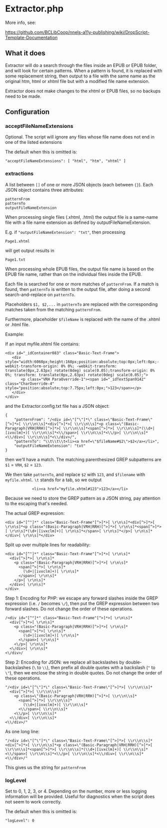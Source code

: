 # Extractor.php

More info, see:

https://github.com/BCLibCoop/nnels-a11y-publishing/wiki/DropScript-Template-Documentation

## What it does

Extractor will do a search through the files inside an EPUB or EPUB folder,
and will look for certain patterns. When a pattern is found, it is replaced
with some replacement string, then output to a file with the same name as the
original htm, html or xhtml file but with a modified file name extension.

Extractor does not make changes to the xhtml or EPUB files, so no backups need to
be made.

## Configuration

### acceptFileNameExtensions

Optional. The script will ignore any files whose file name does not end in one of the listed extensions

The default when this is omitted is:

    "acceptFileNameExtensions": [ "html", "htm", "xhtml" ]

### extractions

A list between `[]` of one or more JSON objects (each between `{}`). Each JSON object contains three attributes: 
```
patternFrom
patternTo
outputFileNameExtension
```

When processing single files (.xhtml, .html) the output file is a same-name file
with a file name extension as defined by outputFileNameExtension. 

E.g. if `"outputFileNameExtension": "txt"`, then processing
```
Page1.xhtml
```
will get output results in
```
Page1.txt
```

When processing whole EPUB files, the output file name is based on the EPUB file name, rather
than on the individual files inside the EPUB.

Each file is searched for one or more matches of `patternFrom`. If a match is found, then
`patternTo` is written to the output file, after doing a second search-and-replace on 
`patternTo`. 

Placeholders `$1, $2,...` in `patternTo` are replaced with the corresponding matches taken from 
the matching `patternFrom`. 

Furthermore, placeholder `$fileName` is replaced with the name
of the .xhtml or .html file.

Example: 

If an input myfile.xhtml file contains:
```
<div id="_idContainer083" class="Basic-Text-Frame">
   <div style="width:6060px;height:160px;position:absolute;top:0px;left:0px;-webkit-transform-origin: 0% 0%; -webkit-transform: translate(0px,2.63px) rotate(0deg) scale(0.05);transform-origin: 0% 0%; transform: translate(0px,2.63px) rotate(0deg) scale(0.05);">
       <p class="VRH ParaOverride-1"><span id="_idTextSpan9142" class="CharOverride-4" style="position:absolute;top:7.75px;left:0px;">123</span></p>
   </div>
</div>
```   
and the Extractor.config.txt file has a JSON object:
```
{
    "patternFrom": "/<div id=\"[^\"]*\" class=\"Basic-Text-Frame\"[^>]*>[ \\r\\n\\s]*<div[^>]*>[ \\r\\n\\s]*<p class=\"(Basic-Paragraph|VRH|RRH)[^>]*>[ \\r\\n\\s]*<span[^>]*>[ \\r\\n\\s]*(\\d+|[ivxclm]+)[ \\r\\n\\s]*<\\/span>[ \\r\\n\\s]*<\\/p>[ \\r\\n\\s]*<\\/div>[ \\r\\n\\s]*<\\/div>/",
    "patternTo": "\\t\\t\\t<li><a href=\"$fileName#$2\">$2</a></li>",
    "outputFileNameExtension": "txt"
}
```
then we'll have a match. The matching parenthesized GREP subpatterns are `$1` = `VRH`, `$2` = `123`.

We then take `patternTo`, and replace `$2` with `123`, and `$filename` with `myfile.xhtml`. `\t` stands for a tab, so we output
```
            <li><a href="myfile.xhtml#123">123</a></li>
```
Because we need to store the GREP pattern as a JSON string, pay attention to the escaping that's needed. 

The actual GREP expression:
```
<div id="[^"]*" class="Basic-Text-Frame"[^>]*>[ \r\n\s]*<div[^>]*>[ \r\n\s]*<p class="(Basic-Paragraph|VRH|RRH)[^>]*>[ \r\n\s]*<span[^>]*>[ \r\n\s]*(\d+|[ivxclm]+)[ \r\n\s]*</span>[ \r\n\s]*</p>[ \r\n\s]*</div>[ \r\n\s]*</div>
```
Split up over multiple lines for readability:
```
<div id="[^"]*" class="Basic-Text-Frame"[^>]*>[ \r\n\s]*
  <div[^>]*>[ \r\n\s]*
    <p class="(Basic-Paragraph|VRH|RRH)[^>]*>[ \r\n\s]*
      <span[^>]*>[ \r\n\s]*
        (\d+|[ivxclm]+)[ \r\n\s]*
      </span>[ \r\n\s]*
    </p>[ \r\n\s]*
  </div>[ \r\n\s]*
</div>
```
Step 1: Encoding for PHP: we escape any forward slashes inside the GREP expression (i.e. `/` becomes `\/`), then put the GREP expression between two forward slashes. Do not change the order of these operations. 
```
/<div id="[^"]*" class="Basic-Text-Frame"[^>]*>[ \r\n\s]*
  <div[^>]*>[ \r\n\s]*
    <p class="(Basic-Paragraph|VRH|RRH)[^>]*>[ \r\n\s]*
      <span[^>]*>[ \r\n\s]*
        (\d+|[ivxclm]+)[ \r\n\s]*
      <\/span>[ \r\n\s]*
    <\/p>[ \r\n\s]*
  <\/div>[ \r\n\s]*
<\/div>/
```
Step 2: Encoding for JSON: we replace all backslashes by double-backslashes (`\` to `\\`), then prefix all double quotes with a backslash (`"` to `\"`), then we enclose the string in double quotes. Do not change the order of these operations.
```
"/<div id=\"[^\"]*\" class=\"Basic-Text-Frame\"[^>]*>[ \\r\\n\\s]*
  <div[^>]*>[ \\r\\n\\s]*
    <p class=\"(Basic-Paragraph|VRH|RRH)[^>]*>[ \\r\\n\\s]*
      <span[^>]*>[ \\r\\n\\s]*
        (\\d+|[ivxclm]+)[ \\r\\n\\s]*
      <\\/span>[ \\r\\n\\s]*
    <\\/p>[ \\r\\n\\s]*
  <\\/div>[ \\r\\n\\s]*
<\\/div>/"
```
As one long line:
```
"/<div id=\"[^\"]*\" class=\"Basic-Text-Frame\"[^>]*>[ \\r\\n\\s]*<div[^>]*>[ \\r\\n\\s]*<p class=\"(Basic-Paragraph|VRH|RRH)[^>]*>[ \\r\\n\\s]*<span[^>]*>[ \\r\\n\\s]*(\\d+|[ivxclm]+)[ \\r\\n\\s]*<\\/span>[ \\r\\n\\s]*<\\/p>[ \\r\\n\\s]*<\\/div>[ \\r\\n\\s]*<\\/div>/"
```
This gives us the string for `patternFrom`

### logLevel

Set to 0, 1, 2, 3, or 4. Depending on the number, more or less logging information will be
provided. Useful for diagnostics when the script does not seem to work correctly.

The default when this is omitted is:

    "logLevel": 0
